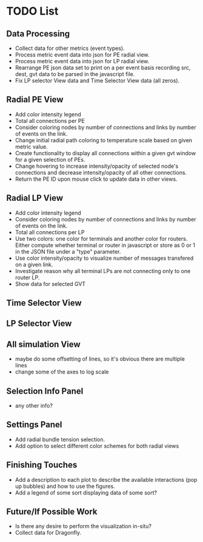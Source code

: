 # TODO List

## Data Processing
* Collect data for other metrics (event types).
* Process metric event data into json for PE radial view.
* Process metric event data into json for LP radial view.
* Rearrange PE json data set to print on a per event basis recording src, dest, gvt data to be parsed in the javascript file.
* Fix LP selector View data and Time Selector View data (all zeros).

## Radial PE View
* Add color intensity legend
* Total all connections per PE
* Consider coloring nodes by number of connections and links by number of events on the link.
* Change initial radial path coloring to temperature scale based on given metric value.
* Create functionality to display all connections within a given gvt window for a given selection of PEs.
* Change hovering to increase intensity/opacity of selected node's connections and decrease intensity/opacity of all other connections.
* Return the PE ID upon mouse click to update data in other views.

## Radial LP View
* Add color intensity legend
* Consider coloring nodes by number of connections and links by number of events on the link.
* Total all connections per  LP
* Use two colors: one color for terminals and another color for routers. Either compute whether terminal or router in javascript or store as 0 or 1 in the JSON file under a "type" parameter.
* Use color intensity/opacity to visualize number of messages transfered on a given link.
* Investigate reason why all terminal LPs are not connecting only to one router LP.
* Show data for selected GVT

## Time Selector View

## LP Selector View

## All simulation View
* maybe do some offsetting of lines, so it's obvious there are multiple lines
* change some of the axes to log scale

## Selection Info Panel
* any other info?

## Settings Panel
* Add radial bundle tension selection.
* Add option to select different color schemes for both radial views

## Finishing Touches
* Add a description to each plot to describe the available interactions (pop up bubbles) and how to use the figures.
* Add a legend of some sort displaying data of some sort?

## Future/If Possible Work
* Is there any desire to perform the visualization in-situ?
* Collect data for Dragonfly.
